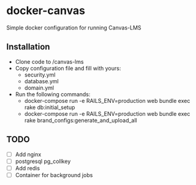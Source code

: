# docker-canvas
Simple docker configuration for running Canvas-LMS

## Installation 
- Clone code to /canvas-lms
- Copy configuration file and fill with yours:
  - security.yml
  - database.yml
  - domain.yml
- Run the following commands:
  - docker-compose run -e RAILS_ENV=production web bundle exec rake db:initial_setup
  - docker-compose run -e RAILS_ENV=production web bundle exec rake brand_configs:generate_and_upload_all
  
## TODO
- [ ] Add nginx
- [ ] postgresql pg_collkey
- [ ] Add redis
- [ ] Container for background jobs
